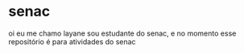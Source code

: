 # senac
oi eu me chamo layane
sou estudante do senac, 
e no momento esse repositório é para atividades do senac
